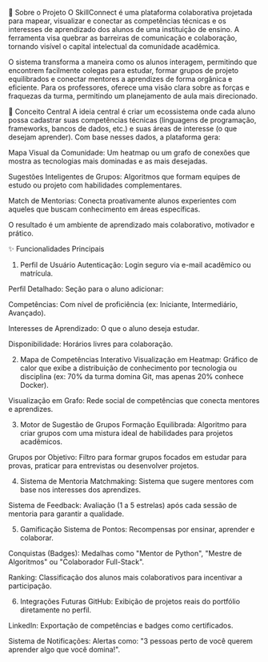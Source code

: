 🔹 Sobre o Projeto
O SkillConnect é uma plataforma colaborativa projetada para mapear, visualizar e conectar as competências técnicas e os interesses de aprendizado dos alunos de uma instituição de ensino. A ferramenta visa quebrar as barreiras de comunicação e colaboração, tornando visível o capital intelectual da comunidade acadêmica.

O sistema transforma a maneira como os alunos interagem, permitindo que encontrem facilmente colegas para estudar, formar grupos de projeto equilibrados e conectar mentores a aprendizes de forma orgânica e eficiente. Para os professores, oferece uma visão clara sobre as forças e fraquezas da turma, permitindo um planejamento de aula mais direcionado.

🎯 Conceito Central
A ideia central é criar um ecossistema onde cada aluno possa cadastrar suas competências técnicas (linguagens de programação, frameworks, bancos de dados, etc.) e suas áreas de interesse (o que desejam aprender). Com base nesses dados, a plataforma gera:

Mapa Visual da Comunidade: Um heatmap ou um grafo de conexões que mostra as tecnologias mais dominadas e as mais desejadas.

Sugestões Inteligentes de Grupos: Algoritmos que formam equipes de estudo ou projeto com habilidades complementares.

Match de Mentorias: Conecta proativamente alunos experientes com aqueles que buscam conhecimento em áreas específicas.

O resultado é um ambiente de aprendizado mais colaborativo, motivador e prático.

✨ Funcionalidades Principais
1. Perfil de Usuário
Autenticação: Login seguro via e-mail acadêmico ou matrícula.

Perfil Detalhado: Seção para o aluno adicionar:

Competências: Com nível de proficiência (ex: Iniciante, Intermediário, Avançado).

Interesses de Aprendizado: O que o aluno deseja estudar.

Disponibilidade: Horários livres para colaboração.

2. Mapa de Competências Interativo
Visualização em Heatmap: Gráfico de calor que exibe a distribuição de conhecimento por tecnologia ou disciplina (ex: 70% da turma domina Git, mas apenas 20% conhece Docker).

Visualização em Grafo: Rede social de competências que conecta mentores e aprendizes.

3. Motor de Sugestão de Grupos
Formação Equilibrada: Algoritmo para criar grupos com uma mistura ideal de habilidades para projetos acadêmicos.

Grupos por Objetivo: Filtro para formar grupos focados em estudar para provas, praticar para entrevistas ou desenvolver projetos.

4. Sistema de Mentoria
Matchmaking: Sistema que sugere mentores com base nos interesses dos aprendizes.

Sistema de Feedback: Avaliação (1 a 5 estrelas) após cada sessão de mentoria para garantir a qualidade.

5. Gamificação
Sistema de Pontos: Recompensas por ensinar, aprender e colaborar.

Conquistas (Badges): Medalhas como "Mentor de Python", "Mestre de Algoritmos" ou "Colaborador Full-Stack".

Ranking: Classificação dos alunos mais colaborativos para incentivar a participação.

6. Integrações Futuras
GitHub: Exibição de projetos reais do portfólio diretamente no perfil.

LinkedIn: Exportação de competências e badges como certificados.

Sistema de Notificações: Alertas como: "3 pessoas perto de você querem aprender algo que você domina!".
